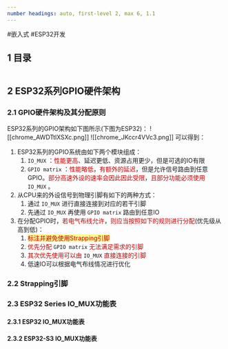 ```yaml
---
number headings: auto, first-level 2, max 6, 1.1
---
```

#嵌入式 #ESP32开发 

## 1 目录

```toc
```

## 2 ESP32系列GPIO硬件架构

### 2.1 GPIO硬件架构及其分配原则

ESP32系列的GPIO架构如下图所示(下图为ESP32)：
	![[chrome_AWDTtlXSXc.png]]
	![[chrome_JKccr4VVc3.png]]
可以得到：
1. ESP32系列的GPIO系统由如下两个模块组成：
	1. `IO_MUX` ：<font color="#c00000">性能更高</font>、延迟更低、资源占用更少，但是可选的IO有限
	2. `GPIO matrix` ：<font color="#c00000">性能略低</font>，<font color="#c00000">有额外的延迟</font>，但是允许信号路由到任意GPIO。<font color="#c00000">部分高速外设的速率会因此因此受限</font>，<font color="#c00000">且部分功能必须使用</font> `IO_MUX` 。
2. 从CPU来的外设信号到物理引脚有如下的两种方式：
	1. 通过 `IO_MUX` 进行直接连接到对应的若干引脚
	2. 先通过 `IO_MUX` 再使用 `GPIO matrix` 路由到任意IO
3. 在分配GPIO时，<font color="#c00000">若电气布线允许</font>，<font color="#c00000">则应当按照如下的规则进行分配</font>(优先级从高到低)：
	1. <span style="background:#fff88f"><font color="#c00000">标注并避免使用Strapping引脚</font></span>
	2. <font color="#c00000">优先分配</font> `GPIO matrix` <font color="#c00000">无法满足需求的引脚</font>
	3. <font color="#c00000">其次优先使用可以由</font> `IO_MUX` <font color="#c00000">直接连接的引脚</font>
	4. 低速IO可以根据电气布线情况进行优化

### 2.2 Strapping引脚



### 2.3 ESP32 Series IO_MUX功能表

#### 2.3.1 ESP32 IO_MUX功能表

#### 2.3.2 ESP32-S3 IO_MUX功能表


